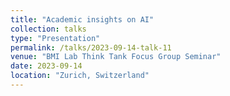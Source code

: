 ```yaml
---
title: "Academic insights on AI"
collection: talks
type: "Presentation"
permalink: /talks/2023-09-14-talk-11
venue: "BMI Lab Think Tank Focus Group Seminar"
date: 2023-09-14
location: "Zurich, Switzerland"
---
```

